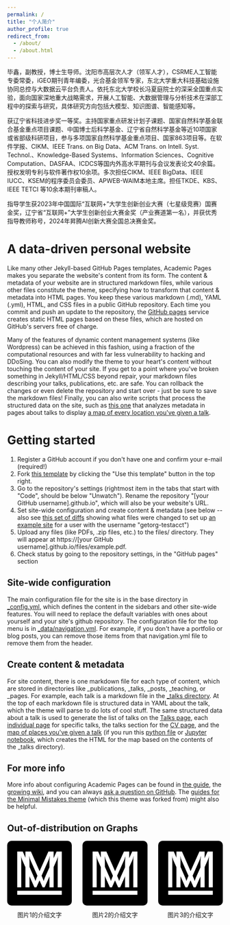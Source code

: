 ```yaml
---
permalink: /
title: "个人简介"
author_profile: true
redirect_from: 
  - /about/
  - /about.html
---
```


毕鑫，副教授，博士生导师。沈阳市高层次人才（领军人才），CSRME人工智能专委常委，iGEO期刊青年编委，光合基金领军专家，东北大学重大科技基础设施协同总控与大数据云平台负责人。依托东北大学校长冯夏庭院士的深采全国重点实验，面向国家深地重大战略需求，开展人工智能、大数据管理与分析技术在深部工程中的探索与研究，具体研究方向包括大模型、知识图谱、智能感知等。

获辽宁省科技进步奖一等奖。主持国家重点研发计划子课题、国家自然科学基金联合基金重点项目课题、中国博士后科学基金、辽宁省自然科学基金等近10项国家或省部级科研项目，参与多项国家自然科学基金重点项目、国家863项目等。在软件学报、CIKM、IEEE Trans. on Big Data、ACM Trans. on Intell. Syst. Technol.、Knowledge-Based Systems、Information Sciences、Cognitive Computation、DASFAA、ICDCS等国内外高水平期刊与会议发表论文40余篇。授权发明专利与软件著作权10余项。多次担任CIKM、IEEE BigData、IEEE IUCC、KSEM的程序委员会委员、APWEB-WAIM本地主席。担任TKDE、KBS、IEEE TETCI 等10余本期刊审稿人。

指导学生获2023年中国国际“互联网+”大学生创新创业大赛（七星级竞赛）国赛金奖，辽宁省“互联网+”大学生创新创业大赛金奖（产业赛道第一名），并获优秀指导教师称号，2024年昇腾AI创新大赛全国总决赛金奖。

A data-driven personal website
======
Like many other Jekyll-based GitHub Pages templates, Academic Pages makes you separate the website's content from its form. The content & metadata of your website are in structured markdown files, while various other files constitute the theme, specifying how to transform that content & metadata into HTML pages. You keep these various markdown (.md), YAML (.yml), HTML, and CSS files in a public GitHub repository. Each time you commit and push an update to the repository, the [GitHub pages](https://pages.github.com/) service creates static HTML pages based on these files, which are hosted on GitHub's servers free of charge.

Many of the features of dynamic content management systems (like Wordpress) can be achieved in this fashion, using a fraction of the computational resources and with far less vulnerability to hacking and DDoSing. You can also modify the theme to your heart's content without touching the content of your site. If you get to a point where you've broken something in Jekyll/HTML/CSS beyond repair, your markdown files describing your talks, publications, etc. are safe. You can rollback the changes or even delete the repository and start over - just be sure to save the markdown files! Finally, you can also write scripts that process the structured data on the site, such as [this one](https://github.com/academicpages/academicpages.github.io/blob/master/talkmap.ipynb) that analyzes metadata in pages about talks to display [a map of every location you've given a talk](https://academicpages.github.io/talkmap.html).

Getting started
======
1. Register a GitHub account if you don't have one and confirm your e-mail (required!)
1. Fork [this template](https://github.com/academicpages/academicpages.github.io) by clicking the "Use this template" button in the top right. 
1. Go to the repository's settings (rightmost item in the tabs that start with "Code", should be below "Unwatch"). Rename the repository "[your GitHub username].github.io", which will also be your website's URL.
1. Set site-wide configuration and create content & metadata (see below -- also see [this set of diffs](http://archive.is/3TPas) showing what files were changed to set up [an example site](https://getorg-testacct.github.io) for a user with the username "getorg-testacct")
1. Upload any files (like PDFs, .zip files, etc.) to the files/ directory. They will appear at https://[your GitHub username].github.io/files/example.pdf.  
1. Check status by going to the repository settings, in the "GitHub pages" section

Site-wide configuration
------
The main configuration file for the site is in the base directory in [_config.yml](https://github.com/academicpages/academicpages.github.io/blob/master/_config.yml), which defines the content in the sidebars and other site-wide features. You will need to replace the default variables with ones about yourself and your site's github repository. The configuration file for the top menu is in [_data/navigation.yml](https://github.com/academicpages/academicpages.github.io/blob/master/_data/navigation.yml). For example, if you don't have a portfolio or blog posts, you can remove those items from that navigation.yml file to remove them from the header. 

Create content & metadata
------
For site content, there is one markdown file for each type of content, which are stored in directories like _publications, _talks, _posts, _teaching, or _pages. For example, each talk is a markdown file in the [_talks directory](https://github.com/academicpages/academicpages.github.io/tree/master/_talks). At the top of each markdown file is structured data in YAML about the talk, which the theme will parse to do lots of cool stuff. The same structured data about a talk is used to generate the list of talks on the [Talks page](https://academicpages.github.io/talks), each [individual page](https://academicpages.github.io/talks/2012-03-01-talk-1) for specific talks, the talks section for the [CV page](https://academicpages.github.io/cv), and the [map of places you've given a talk](https://academicpages.github.io/talkmap.html) (if you run this [python file](https://github.com/academicpages/academicpages.github.io/blob/master/talkmap.py) or [Jupyter notebook](https://github.com/academicpages/academicpages.github.io/blob/master/talkmap.ipynb), which creates the HTML for the map based on the contents of the _talks directory).






For more info
------
More info about configuring Academic Pages can be found in [the guide](https://academicpages.github.io/markdown/), the [growing wiki](https://github.com/academicpages/academicpages.github.io/wiki), and you can always [ask a question on GitHub](https://github.com/academicpages/academicpages.github.io/discussions). The [guides for the Minimal Mistakes theme](https://mmistakes.github.io/minimal-mistakes/docs/configuration/) (which this theme was forked from) might also be helpful.

## Out-of-distribution on Graphs
<div style="display: flex; flex-wrap: wrap; justify-content: space-between; gap: 20px;">

  <!-- 图片1 -->
  <div style="width: 30%; text-align: center;">
    <img src="../images/site-logo.png" alt="Image 1" style="width: 100%; border-radius: 10px;">
    <p style="margin-top: 8px;">图片1的介绍文字</p>
  </div>

  <!-- 图片2 -->
  <div style="width: 30%; text-align: center;">
    <img src="../images/site-logo.png" alt="Image 2" style="width: 100%; border-radius: 10px;">
    <p style="margin-top: 8px;">图片2的介绍文字</p>
  </div>

  <!-- 图片3 -->
  <div style="width: 30%; text-align: center;">
    <img src="../images/site-logo.png" alt="Image 3" style="width: 100%; border-radius: 10px;">
    <p style="margin-top: 8px;">图片3的介绍文字</p>
  </div>

</div>